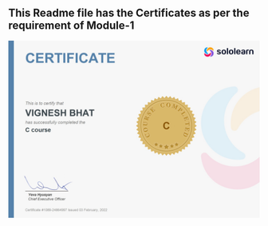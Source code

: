 ## This Readme file has the Certificates as per the requirement of Module-1

<img src="0_Certificates/sololearn_cert.jpg">
